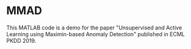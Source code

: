 # MMAD
This MATLAB code is a demo for the paper "Unsupervised and Active Learning using Maximin-based Anomaly Detection" published in ECML PKDD 2019.
